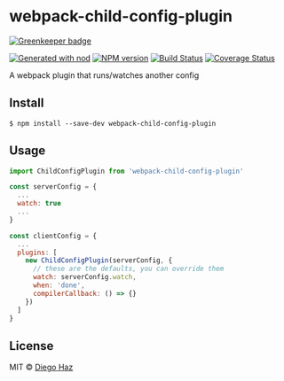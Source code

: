 # webpack-child-config-plugin

[![Greenkeeper badge](https://badges.greenkeeper.io/diegohaz/webpack-child-config-plugin.svg)](https://greenkeeper.io/)

[![Generated with nod](https://img.shields.io/badge/generator-nod-2196F3.svg?style=flat-square)](https://github.com/diegohaz/nod)
[![NPM version](https://img.shields.io/npm/v/webpack-child-config-plugin.svg?style=flat-square)](https://npmjs.org/package/webpack-child-config-plugin)
[![Build Status](https://img.shields.io/travis/diegohaz/webpack-child-config-plugin/master.svg?style=flat-square)](https://travis-ci.org/diegohaz/webpack-child-config-plugin) [![Coverage Status](https://img.shields.io/codecov/c/github/diegohaz/webpack-child-config-plugin/master.svg?style=flat-square)](https://codecov.io/gh/diegohaz/webpack-child-config-plugin/branch/master)

A webpack plugin that runs/watches another config

## Install

    $ npm install --save-dev webpack-child-config-plugin

## Usage

```js
import ChildConfigPlugin from 'webpack-child-config-plugin'

const serverConfig = {
  ...
  watch: true
  ...
}

const clientConfig = {
  ...
  plugins: [
    new ChildConfigPlugin(serverConfig, {
      // these are the defaults, you can override them
      watch: serverConfig.watch,
      when: 'done',
      compilerCallback: () => {}
    })
  ]
}
```

## License

MIT © [Diego Haz](https://github.com/diegohaz)
